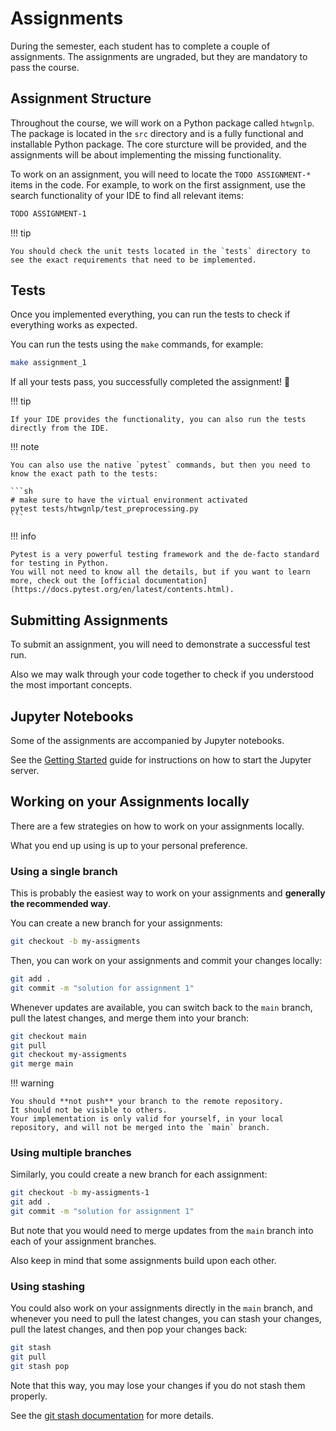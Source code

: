 # Assignments

During the semester, each student has to complete a couple of assignments.
The assignments are ungraded, but they are mandatory to pass the course.

## Assignment Structure

Throughout the course, we will work on a Python package called `htwgnlp`.
The package is located in the `src` directory and is a fully functional and installable Python package.
The core sturcture will be provided, and the assignments will be about implementing the missing functionality.

To work on an assignment, you will need to locate the `TODO ASSIGNMENT-*` items in the code.
For example, to work on the first assignment, use the search functionality of your IDE to find all relevant items:

```txt
TODO ASSIGNMENT-1
```

!!! tip

    You should check the unit tests located in the `tests` directory to see the exact requirements that need to be implemented.

## Tests

Once you implemented everything, you can run the tests to check if everything works as expected.

You can run the tests using the `make` commands, for example:

```sh
make assignment_1
```

If all your tests pass, you successfully completed the assignment! 🚀

!!! tip

    If your IDE provides the functionality, you can also run the tests directly from the IDE.

!!! note

    You can also use the native `pytest` commands, but then you need to know the exact path to the tests:

    ```sh
    # make sure to have the virtual environment activated
    pytest tests/htwgnlp/test_preprocessing.py
    ```

!!! info

    Pytest is a very powerful testing framework and the de-facto standard for testing in Python.
    You will not need to know all the details, but if you want to learn more, check out the [official documentation](https://docs.pytest.org/en/latest/contents.html).

## Submitting Assignments

To submit an assignment, you will need to demonstrate a successful test run.

Also we may walk through your code together to check if you understood the most important concepts.

## Jupyter Notebooks

Some of the assignments are accompanied by Jupyter notebooks.

See the [Getting Started](./getting_started.md) guide for instructions on how to start the Jupyter server.

## Working on your Assignments locally

There are a few strategies on how to work on your assignments locally.

What you end up using is up to your personal preference.

### Using a single branch

This is probably the easiest way to work on your assignments and **generally the recommended way**.

You can create a new branch for your assignments:

```sh
git checkout -b my-assigments
```

Then, you can work on your assignments and commit your changes locally:

```sh
git add .
git commit -m "solution for assignment 1"
```

Whenever updates are available, you can switch back to the `main` branch, pull the latest changes, and merge them into your branch:

```sh
git checkout main
git pull
git checkout my-assigments
git merge main
```

!!! warning

    You should **not push** your branch to the remote repository.
    It should not be visible to others.
    Your implementation is only valid for yourself, in your local repository, and will not be merged into the `main` branch.

### Using multiple branches

Similarly, you could create a new branch for each assignment:

```sh
git checkout -b my-assigments-1
git add .
git commit -m "solution for assignment 1"
```

But note that you would need to merge updates from the `main` branch into each of your assignment branches.

Also keep in mind that some assignments build upon each other.

### Using stashing

You could also work on your assignments directly in the `main` branch, and whenever you need to pull the latest changes, you can stash your changes, pull the latest changes, and then pop your changes back:

```sh
git stash
git pull
git stash pop
```

Note that this way, you may lose your changes if you do not stash them properly.

See the [git stash documentation](https://git-scm.com/docs/git-stash) for more details.

